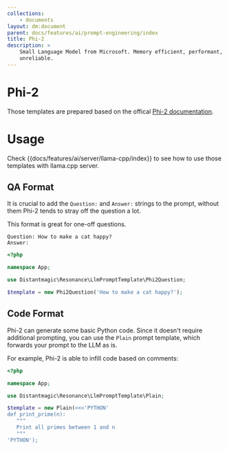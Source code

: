 ```yaml
---
collections: 
    - documents
layout: dm:document
parent: docs/features/ai/prompt-engineering/index
title: Phi-2
description: >
    Small Language Model from Microsoft. Memory efficient, performant, 
    unreliable.
---
```


# Phi-2

Those templates are prepared based on the offical 
[Phi-2 documentation](https://huggingface.co/microsoft/phi-2).

# Usage

Check {{docs/features/ai/server/llama-cpp/index}} to see how to use those
templates with llama.cpp server.

## QA Format

It is crucial to add the `Question:` and `Answer:` strings to the prompt, 
without them Phi-2 tends to stray off the question a lot.

This format is great for one-off questions.

```
Question: How to make a cat happy?
Answer:
```

```php
<?php

namespace App;

use Distantmagic\Resonance\LlmPromptTemplate\Phi2Question;

$template = new Phi2Question('How to make a cat happy?');
```

<!-- ## Chat Format

```
Alice: I don't know why, I'm struggling to maintain focus while studying. Any suggestions?
Bob: Well, have you tried creating a study schedule and sticking to it?
Alice: Yes, I have, but it doesn't seem to help much.
Bob: Hmm, maybe you should try studying in a quiet environment, like the library.
Alice: ...
``` -->

## Code Format

Phi-2 can generate some basic Python code. Since it doesn't require additional
prompting, you can use the `Plain` prompt template, which forwards your 
prompt to the LLM as is. 

For example, Phi-2 is able to infill code based on comments:

```php
<?php

namespace App;

use Distantmagic\Resonance\LlmPromptTemplate\Plain;

$template = new Plain(<<<'PYTHON'
def print_prime(n):
   """
   Print all primes between 1 and n
   """
'PYTHON');
```
